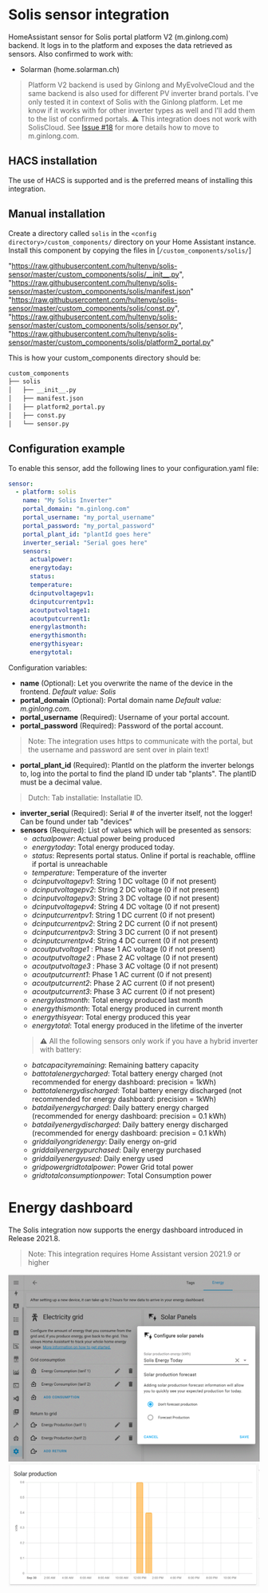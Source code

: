 # Solis sensor integration
HomeAssistant sensor for Solis portal platform V2 (m.ginlong.com) backend. It logs in to the platform and exposes the data retrieved as sensors.
Also confirmed to work with:
* Solarman (home.solarman.ch)

> Platform V2 backend is used by Ginlong and MyEvolveCloud and the same backend is also used for different PV inverter brand portals. I've only tested it in context of Solis with the Ginlong platform. Let me know if it works with for other inverter types as well and I'll add them to the list of confirmed portals.
> :warning: This integration does not work with SolisCloud. See [Issue #18](https://github.com/hultenvp/solis-sensor/issues/18) for more details how to move to m.ginlong.com.

## HACS installation

The use of HACS is supported and is the preferred means of installing this integration.

## Manual installation

Create a directory called `solis` in the `<config directory>/custom_components/` directory on your Home Assistant instance.
Install this component by copying the files in [`/custom_components/solis/`]

"https://raw.githubusercontent.com/hultenvp/solis-sensor/master/custom_components/solis/__init__.py",
"https://raw.githubusercontent.com/hultenvp/solis-sensor/master/custom_components/solis/manifest.json"
"https://raw.githubusercontent.com/hultenvp/solis-sensor/master/custom_components/solis/const.py",
"https://raw.githubusercontent.com/hultenvp/solis-sensor/master/custom_components/solis/sensor.py",
"https://raw.githubusercontent.com/hultenvp/solis-sensor/master/custom_components/solis/platform2_portal.py"

This is how your custom_components directory should be:
```bash
custom_components
├── solis
│   ├── __init__.py
│   ├── manifest.json
│   ├── platform2_portal.py
│   ├── const.py
│   └── sensor.py
```

## Configuration example

To enable this sensor, add the following lines to your configuration.yaml file:

``` YAML
sensor:
  - platform: solis
    name: "My Solis Inverter"
    portal_domain: "m.ginlong.com"
    portal_username: "my_portal_username"
    portal_password: "my_portal_password"
    portal_plant_id: "plantId goes here"
    inverter_serial: "Serial goes here"
    sensors:
      actualpower:
      energytoday:
      status:
      temperature:
      dcinputvoltagepv1:
      dcinputcurrentpv1:
      acoutputvoltage1:
      acoutputcurrent1:
      energylastmonth:
      energythismonth:
      energythisyear:
      energytotal:
```

Configuration variables:

* **name** (Optional): Let you overwrite the name of the device in the frontend. *Default value: Solis*
* **portal_domain** (Optional): Portal domain name *Default value: m.ginlong.com*.
* **portal_username** (Required): Username of your portal account.
* **portal_password** (Required): Password of the portal account. 
> Note: The integration uses https to communicate with the portal, but the username and password are sent over in plain text!
* **portal_plant_id** (Required): PlantId on the platform the inverter belongs to, log into the portal to find the pland ID under tab "plants". The plantID must be a decimal value. 
> Dutch: Tab installatie: Installatie ID. 
* **inverter_serial** (Required): Serial # of the inverter itself, not the logger! Can be found under tab "devices" 
* **sensors** (Required): List of values which will be presented as sensors:
  * *actualpower*: Actual power being produced
  * *energytoday*: Total energy produced today.
  * *status*: Represents portal status. Online if portal is reachable, offline if portal is unreachable
  * *temperature*: Temperature of the inverter
  * *dcinputvoltagepv1*: String 1 DC voltage (0 if not present)
  * *dcinputvoltagepv2*: String 2 DC voltage (0 if not present)
  * *dcinputvoltagepv3*: String 3 DC voltage (0 if not present)
  * *dcinputvoltagepv4*: String 4 DC voltage (0 if not present)
  * *dcinputcurrentpv1*: String 1 DC current (0 if not present)
  * *dcinputcurrentpv2*: String 2 DC current (0 if not present)
  * *dcinputcurrentpv3*: String 3 DC current (0 if not present)
  * *dcinputcurrentpv4*: String 4 DC current (0 if not present)
  * *acoutputvoltage1* : Phase 1 AC voltage (0 if not present)
  * *acoutputvoltage2* : Phase 2 AC voltage (0 if not present)
  * *acoutputvoltage3* : Phase 3 AC voltage (0 if not present)
  * *acoutputcurrent1*: Phase 1 AC current (0 if not present)
  * *acoutputcurrent2*: Phase 2 AC current (0 if not present)
  * *acoutputcurrent3*: Phase 3 AC current (0 if not present)
  * *energylastmonth*: Total energy produced last month 
  * *energythismonth*: Total energy produced in current month
  * *energythisyear*: Total energy produced this year
  * *energytotal*: Total energy produced in the lifetime of the inverter
  > :warning: All the following sensors only work if you have a hybrid inverter with battery:
  * *batcapacityremaining*: Remaining battery capacity 
  * *battotalenergycharged*: Total battery energy charged (not recommended for energy dashboard: precision = 1kWh)
  * *battotalenergydischarged*: Total battery energy discharged (not recommended for energy dashboard: precision = 1kWh)
  * *batdailyenergycharged*: Daily battery energy charged (recommended for energy dashboard: precision = 0.1 kWh)
  * *batdailyenergydischarged*: Daily battery energy discharged (recommended for energy dashboard: precision = 0.1 kWh)
  * *griddailyongridenergy*: Daily energy on-grid
  * *griddailyenergypurchased*: Daily energy purchased
  * *griddailyenergyused*: Daily energy used
  * *gridpowergridtotalpower*: Power Grid total power
  * *gridtotalconsumptionpower*: Total Consumption power

# Energy dashboard
The Solis integration now supports the energy dashboard introduced in Release 2021.8. 
> Note: This integration requires Home Assistant version 2021.9 or higher

![dashboard integration](./image/energy_dashboard_integration.GIF)
![energy production](./image/solar_production_energy_dashboard.GIF)
